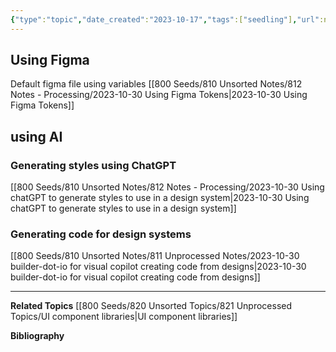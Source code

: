 ```yaml
---
{"type":"topic","date_created":"2023-10-17","tags":["seedling"],"url":null,"aliases":null,"summary":null,"dg-publish":true,"layout":null,"banner":null,"cssclasses":null,"permalink":"/800-seeds/820-unsorted-topics/822-topics-processing/design-systems/","dgPassFrontmatter":true,"created":"2023-10-30T12:49:12.000-05:00","updated":"2023-10-30T12:49:12.000-05:00"}
---
```



## Using Figma
Default figma file using variables
[[800 Seeds/810 Unsorted Notes/812 Notes - Processing/2023-10-30 Using Figma Tokens\|2023-10-30 Using Figma Tokens]]


## using AI
### Generating styles using ChatGPT
[[800 Seeds/810 Unsorted Notes/812 Notes - Processing/2023-10-30 Using chatGPT to generate styles to use in a design system\|2023-10-30 Using chatGPT to generate styles to use in a design system]]

### Generating code for design systems
[[800 Seeds/810 Unsorted Notes/811 Unprocessed Notes/2023-10-30 builder-dot-io for visual copilot creating code from designs\|2023-10-30 builder-dot-io for visual copilot creating code from designs]]

--- 
**Related Topics**
[[800 Seeds/820 Unsorted Topics/821 Unprocessed Topics/UI component libraries\|UI component libraries]]

**Bibliography**






